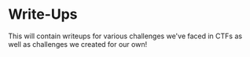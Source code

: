 # Write-Ups
This will contain writeups for various challenges we've faced in CTFs as well as challenges we created for our own!
